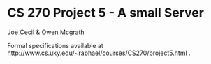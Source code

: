 # CS 270 Project 5 - A small Server

Joe Cecil & Owen Mcgrath

Formal specifications available at http://www.cs.uky.edu/~raphael/courses/CS270/project5.html .
